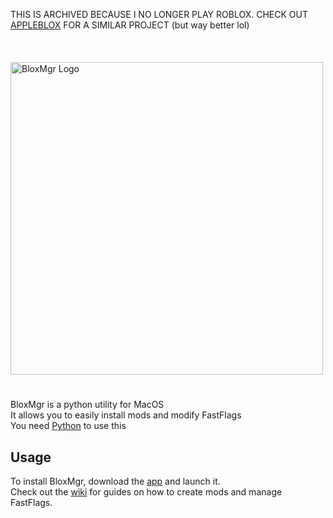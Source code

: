 THIS IS ARCHIVED BECAUSE I NO LONGER PLAY ROBLOX. CHECK OUT [APPLEBLOX](https://github.com/AppleBlox/appleblox) FOR A SIMILAR PROJECT (but way better lol)
\
\
\
\
<img src="https://github.com/sdhEmily/BloxMgr/assets/143989797/141e7f4c-4db3-4ec6-9a5e-a609ae8ffd57" alt="BloxMgr Logo" width="500"/>

# 

BloxMgr is a python utility for MacOS\
It allows you to easily install mods and modify FastFlags\
You need [Python](https://www.python.org/downloads/) to use this

## Usage

To install BloxMgr, download the [app](https://github.com/sdhEmily/BloxMgr/releases/tag/app) and launch it.
\
Check out the [wiki](https://github.com/sdhEmily/BloxMgr/wiki) for guides on how to create mods and manage FastFlags.
